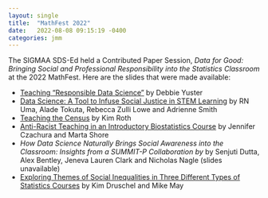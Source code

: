 ```yaml
---
layout: single
title:  "MathFest 2022"
date:   2022-08-08 09:15:19 -0400
categories: jmm
---
```


The SIGMAA SDS-Ed held a Contributed Paper Session, *Data for Good: Bringing Social and Professional Responsibility into the Statistics Classroom* at the 2022 MathFest.  Here are the slides that were made available:

- [Teaching “Responsible Data Science”](/slides/mathfest2022/yuster.pdf) by Debbie Yuster
- [Data Science: A Tool to Infuse Social Justice in STEM Learning](/slides/mathfest2022/uma.pptx) by RN Uma, Alade Tokuta, Rebecca Zulli Lowe and Adrienne Smith
- [Teaching the Census](/slides/mathfest2022/roth.pdf) by Kim Roth
- [Anti-Racist Teaching in an Introductory Biostatistics Course](/slides/mathfest2022/czachura-shore.pdf) by Jennifer Czachura and Marta Shore
- *How Data Science Naturally Brings Social Awareness into the Classroom: Insights from a SUMMIT-P Collaboration by* by Senjuti Dutta, Alex Bentley, Jeneva Lauren Clark and Nicholas Nagle (slides unavailable)
- [Exploring Themes of Social Inequalities in Three Different Types of Statistics Courses](/slides/mathfest2022/druschel.pptx) by Kim Druschel and Mike May
